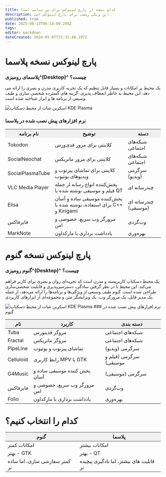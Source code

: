 ```yaml
---
title: کدام نسخه از پارچ لینوکس برای من مناسب است؟
description: این ویکی رسمی برای پارچ لینوکس است.
published: true
date: 2025-06-13T06:14:00.295Z
tags: 
editor: markdown
dateCreated: 2024-05-07T15:31:48.197Z
---
```


# پارچ لینوکس نسخه پلاسما
### پلاسمای رومیزی^(Desktop)^ چیست؟ 
یک محیط پر امکانات و بسیار قابل تنظیم که یک تجربه کاربری مدرن و بصری را ارائه می دهد. این محیط به خاطر انعطاف پذیری، گزینه های گسترده شخصی سازی و طیف وسیعی از برنامه ها و ابزار شناخته شده است.

<img src="https://github.com/parchlinux/parch-iso-plasma/raw/main/image/screenshot.png" alt="اسکرین شات از محیط دسکتاپ KDE Plasma">

### نرم افزارهای پیش نصب شده در پلاسما

<!DOCTYPE html>
<html lang="fa">
<head>
  <meta charset="UTF-8">
  <meta name="viewport" content="width=device-width, initial-scale=1.0">
  <style>
    table {
      border-collapse: collapse;
      width: 100%;
    }

    th, td {
      padding: 8px;
      text-align: left;
      border: 1px solid #ddd;
    }

    th {
      background-color: #f0f0f0;
    }
  </style>
</head>
<body>
  <table>
    <tr>
      <th>نام برنامه</th>
      <th>توضیح</th>
      <th>دسته</th>
    </tr>
    <tr>
      <td>Tokodon</td>
      <td>کلاینتی برای مرور فدی‌ورس</td>
      <td>شبکه‌های اجتماعی</td>
    </tr>
    <tr>
      <td>SocialNeochat</td>
      <td>کلاینتی برای مرور ماتریکس</td>
      <td>شبکه‌های اجتماعی</td>
    </tr>
    <tr>
      <td>SocialPlasmaTube</td>
      <td>کلاینتی برای تماشای پیرتوب و ویدیوهای یوتیوب </td>
      <td>سرگرمی (ویدیو)</td>
    </tr>
    <tr>
      <td>VLC Media Player</td>
      <td>پخش‌کننده انواع رسانه از جمله فیلم و موسیقی نوشته شده با QT</td>
      <td>چندرسانه ای</td>
    </tr>
    <tr>
      <td>Elisa</td>
      <td>پخش‌کننده موسیقی ساده و آسان برای استفاده، نوشته شده با C++ و Kirigami</td>
      <td>چندرسانه ای (موسیقی)</td>
    </tr>
    <tr>
      <td>فایرفاکس</td>
      <td>مرورگر وب سریع، خصوصی و امن</td>
      <td>وب‌گردی</td>
    </tr>
    <tr>
      <td>MarkNote</td>
      <td>یادداشت برداری با مارکداون</td>
      <td>بهره‌وری</td>
    </tr>
  </table>
</body>
</html>

# پارچ لینوکس نسخه گنوم
### گنوم رومیزی^(Desktop)^ چیست؟
یک محیط دسکتاپ کاربرپسند و مدرن است که تجربه‌ای روان و بصری برای کاربر فراهم می‌کند. این محیط با در نظر گرفتن سادگی، دسترسی‌پذیری و قابلیت شخصی‌سازی طراحی شده است. گنوم طیف وسیعی از ویژگی‌ها و برنامه‌ها را ارائه می‌دهد، از جمله یک مدیر فایل، یک مرورگر وب، یک ویرایشگر متن و مجموعه‌ای از ابزارهای کاربردی.

<img src="https://github.com/parchlinux/Parch-iso-gnome/raw/main/image/screenshot.png" alt="اسکرین شات از محیط دسکتاپ KDE Plasma">
### نرم افزارهای پیش نصب شده در گنوم


<!DOCTYPE html>
<html lang="fa">
<head>
  <meta charset="UTF-8">
  <meta name="viewport" content="width=device-width, initial-scale=1.0">
  <style>
    table {
      border-collapse: collapse;
      width: 100%;
    }

    th, td {
      padding: 8px;
      text-align: left;
      border: 1px solid #ddd;
    }

    th {
      background-color: #f0f0f0;
    }
  </style>
</head>
<body>

  <table>
    <thead>
      <tr>
        <th>نام</th>
        <th>کاربرد</th>
        <th>دسته بندی</th>
      </tr>
    </thead>
    <tbody>
      <tr>
        <td>Tuba</td>
        <td>مروگر فدینورس</td>
        <td>شبکه‌های اجتماعی</td>
      </tr>
      <tr>
        <td>Fractal</td>
        <td>مروگر ماتریکس</td>
        <td>شبکه‌های اجتماعی</td>
      </tr>
      <tr>
        <td>PipeLine</td>
        <td>تماشای پیرتوب و یوتیوب</td>
        <td>سرگرمی (ویدیو)</td>
      </tr>
      <tr>
        <td>Celluloid</td>
        <td>رابط کاربری MPV با GTK</td>
        <td>سرگرمی (فیلم و موسیقی)</td>
      </tr>
      <tr>
        <td>G4Music</td>
        <td>پخش کننده موسیقی ساده و آسان</td>
        <td>سرگرمی (موسیقی)</td>
      </tr>
      <tr>
        <td>فایرفاکس</td>
        <td>مرورگر وب سریع، خصوصی و امن</td>
        <td>وب‌گردی</td>
      </tr>
      <tr>
        <td>Folio</td>
        <td>یادداشت برداری با مارکداون</td>
        <td>بهره‌وری</td>
      </tr>
    </tbody>
  </table>
</body>
</html>

# کدام را انتخاب کنیم؟
<!DOCTYPE html>
<html lang="fa">
<head>
  <meta charset="UTF-8">
  <meta name="viewport" content="width=device-width, initial-scale=1.0">
  <title>ترجمه و مقایسه Gnome و Plasma</title>
  <style>
    table {
      border-collapse: collapse;
      width: 100%;
    }

    th, td {
      padding: 8px;
      text-align: center;
      border: 1px solid #ddd;
    }

    th {
      background-color: #f0f0f0;
    }
  </style>
</head>
<body>


  <table>
    <thead>
      <tr>
        <th>گنوم</th>
        <th>پلاسما</th>
      </tr>
    </thead>
    <tbody>
      <tr>
        <td>امکانات کمتر</td>
        <td>امکانات بیشتر</td>
      </tr>
      <tr>
        <td>بهتر - GTK</td>
        <td>بهتر - QT</td>
      </tr>
      <tr>
        <td>کمتر سفارشی سازی، اما ساده تر</td>
        <td>قابلیت های بیشتر، اما یادگیری پیچیده تر</td>
      </tr>
    </tbody>
  </table>


